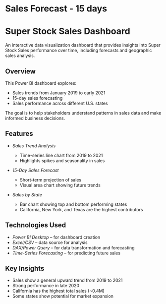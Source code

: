# Sales Forecast - 15 days

# Super Stock Sales Dashboard

An interactive data visualization dashboard that provides insights into Super Stock Sales performance over time, including forecasts and geographic sales analysis.

## Overview

This Power BI dashboard explores:
- Sales trends from January 2019 to early 2021
- 15-day sales forecasting
- Sales performance across different U.S. states

The goal is to help stakeholders understand patterns in sales data and make informed business decisions.

## Features

- *Sales Trend Analysis*
  - Time-series line chart from 2019 to 2021
  - Highlights spikes and seasonality in sales

- *15-Day Sales Forecast*
  - Short-term projection of sales
  - Visual area chart showing future trends

- *Sales by State*
  - Bar chart showing top and bottom performing states
  - California, New York, and Texas are the highest contributors

## Technologies Used

- *Power BI Desktop* – for dashboard creation
- *Excel/CSV* – data source for analysis
- *DAX/Power Query* – for data transformation and forecasting
- *Time-Series Forecasting* – for predicting future sales

## Key Insights

- Sales show a general upward trend from 2019 to 2021
- Strong performance in late 2020
- California has the highest total sales (~0.4M)
- Some states show potential for market expansion
